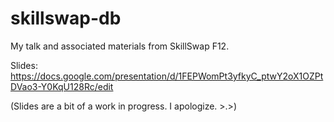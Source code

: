 skillswap-db
============

My talk and associated materials from SkillSwap F12.

Slides: https://docs.google.com/presentation/d/1FEPWomPt3yfkyC_ptwY2oX1OZPtDVao3-Y0KqU128Rc/edit

(Slides are a bit of a work in progress. I apologize. >.>)

